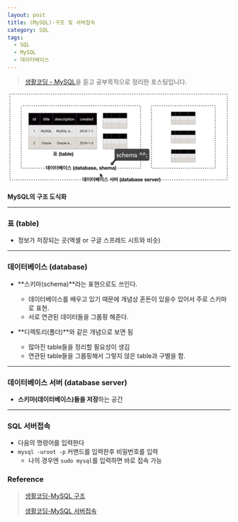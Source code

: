 ```yaml
---
layout: post
title: (MySQL)-구조 및 서버접속
category: SQL
tags:
  - SQL
  - MySQL
  - 데이터베이스
---
```




> [생활코딩 - MySQL](https://opentutorials.org/course/3161)을 듣고 공부목적으로 정리한 포스팅입니다.



![mysqlstructure](/assets/database/mysql/mysqlstructure.png)

**MySQL의 구조 도식화**

---



### 표 (table)

- 정보가 저장되는 곳(엑셀 or 구글 스프레드 시트와 비슷)

---

### 데이터베이스 (database)

- **스키마(schema)**라는 표현으로도 쓰인다.
  - 데이터베이스를 배우고 있기 때문에 개념상 혼돈이 있을수 있어서 주로 스키마로 표현.
  - 서로 연관된 데이터들을 그룹핑 해준다. 

- **디렉토리(폴더)**와 같은 개념으로 보면 됨
  - 많아진 table들을 정리할 필요성이 생김
  - 연관된 table들을 그룹핑해서 그렇지 않은 table과 구별을 함.

---

### 데이터베이스 서버 (database server)

- **스키마(데이터베이스)들을 저장**하는 공간



---

### SQL 서버접속

- 다음의 명령어를 입력한다
- `mysql -uroot -p` 커맨드를 입력한후 비밀번호를 입력
  - 나의 경우엔 `sudo mysql`를 입력하면 바로 접속 가능



### Reference

> [생활코딩-MySQL 구조](https://opentutorials.org/course/3161/19533)
>
> [생활코딩-MySQL 서버접속](https://opentutorials.org/course/3161/19534)
